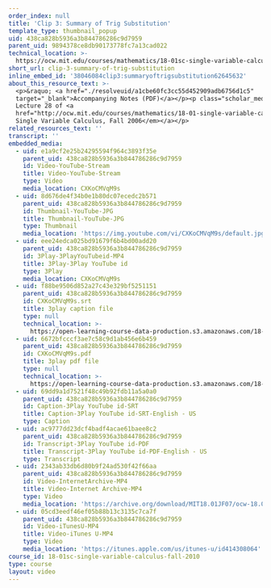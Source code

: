 ```yaml
---
order_index: null
title: 'Clip 3: Summary of Trig Substitution'
template_type: thumbnail_popup
uid: 438ca828b5936a3b844786286c9d7959
parent_uid: 9894378ce8db90173778fc7a13cad022
technical_location: >-
  https://ocw.mit.edu/courses/mathematics/18-01sc-single-variable-calculus-fall-2010/unit-4-techniques-of-integration/part-a-trigonometric-powers-trigonometric-substitution-and-completing-the-square/session-72-trig-substitution/clip-3-summary-of-trig-substitution
short_url: clip-3-summary-of-trig-substitution
inline_embed_id: '38046084clip3:summaryoftrigsubstitution62645632'
about_this_resource_text: >-
  <p>&raquo; <a href="./resolveuid/a1cbe60fc3cc55d452909adb6756d1c5"
  target="_blank">Accompanying Notes (PDF)</a></p><p class="scholar_medsm">From
  Lecture 28 of <a
  href="http://ocw.mit.edu/courses/mathematics/18-01-single-variable-calculus-fall-2006/video-lectures/"><em>18.01
  Single Variable Calculus, Fall 2006</em></a></p>
related_resources_text: ''
transcript: ''
embedded_media:
  - uid: e1a9cf2e25b24295594f964c3893f35e
    parent_uid: 438ca828b5936a3b844786286c9d7959
    id: Video-YouTube-Stream
    title: Video-YouTube-Stream
    type: Video
    media_location: CXKoCMVqM9s
  - uid: 8d676de4f34b0e1b80dc07ecedc2b571
    parent_uid: 438ca828b5936a3b844786286c9d7959
    id: Thumbnail-YouTube-JPG
    title: Thumbnail-YouTube-JPG
    type: Thumbnail
    media_location: 'https://img.youtube.com/vi/CXKoCMVqM9s/default.jpg'
  - uid: eee24edca025bd91679f6b4bd00add20
    parent_uid: 438ca828b5936a3b844786286c9d7959
    id: 3Play-3PlayYouTubeid-MP4
    title: 3Play-3Play YouTube id
    type: 3Play
    media_location: CXKoCMVqM9s
  - uid: f88be9506d852a27c43e329bf5251151
    parent_uid: 438ca828b5936a3b844786286c9d7959
    id: CXKoCMVqM9s.srt
    title: 3play caption file
    type: null
    technical_location: >-
      https://open-learning-course-data-production.s3.amazonaws.com/18-01sc-single-variable-calculus-fall-2010/f5e584dc031a4a814d210d45f4a79c4d_CXKoCMVqM9s.srt
  - uid: 6672bfcccf3ae7c58c9d1ab456e6b459
    parent_uid: 438ca828b5936a3b844786286c9d7959
    id: CXKoCMVqM9s.pdf
    title: 3play pdf file
    type: null
    technical_location: >-
      https://open-learning-course-data-production.s3.amazonaws.com/18-01sc-single-variable-calculus-fall-2010/0bfe0471ba66c673c57b0988a17bbed5_CXKoCMVqM9s.pdf
  - uid: 69dd9a1d7521f48c49b92fdb11a5a0a0
    parent_uid: 438ca828b5936a3b844786286c9d7959
    id: Caption-3Play YouTube id-SRT
    title: Caption-3Play YouTube id-SRT-English - US
    type: Caption
  - uid: ac9777dd23dcf4badf4acae61baee8c2
    parent_uid: 438ca828b5936a3b844786286c9d7959
    id: Transcript-3Play YouTube id-PDF
    title: Transcript-3Play YouTube id-PDF-English - US
    type: Transcript
  - uid: 2343ab33db6d80b9f24ad530f42f66aa
    parent_uid: 438ca828b5936a3b844786286c9d7959
    id: Video-InternetArchive-MP4
    title: Video-Internet Archive-MP4
    type: Video
    media_location: 'https://archive.org/download/MIT18.01JF07/ocw-18.01-f07-lec28_300k.mp4'
  - uid: 05cd3eedf46ef05b88b13c3135c7ca7f
    parent_uid: 438ca828b5936a3b844786286c9d7959
    id: Video-iTunesU-MP4
    title: Video-iTunes U-MP4
    type: Video
    media_location: 'https://itunes.apple.com/us/itunes-u/id414308064'
course_id: 18-01sc-single-variable-calculus-fall-2010
type: course
layout: video
---
```

